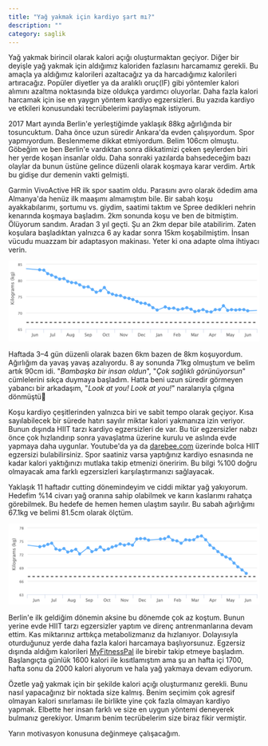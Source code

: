 ```yaml
---
title: "Yağ yakmak için kardiyo şart mı?"
description: ""
category: saglik
---
```

Yağ yakmak birincil olarak kalori açığı oluşturmaktan geçiyor. Diğer bir deyişle yağ yakmak için aldığımız kaloriden fazlasını harcamamız gerekli. Bu amaçla ya aldığımız kalorileri azaltacağız ya da harcadığımız kalorileri artıracağız. Popüler diyetler ya da aralıklı oruç(IF) gibi yöntemler kalori alımını azaltma noktasında bize oldukça yardımcı oluyorlar. Daha fazla kalori harcamak için ise en yaygın yöntem kardiyo egzersizleri. Bu yazıda kardiyo ve etkileri konusundaki tecrübelerimi paylaşmak istiyorum.

2017 Mart ayında Berlin'e yerleştiğimde yaklaşık 88kg ağırlığında bir tosuncuktum. Daha önce uzun süredir Ankara'da evden çalışıyordum. Spor yapmıyordum. Beslenmeme dikkat etmiyordum. Belim 106cm olmuştu. Göbeğim ve ben Berlin'e vardıktan sonra dikkatimizi çeken şeylerden biri her yerde koşan insanlar oldu. Daha sonraki yazılarda bahsedeceğim bazı olaylar da bunun üstüne gelince düzenli olarak koşmaya karar verdim. Artık bu gidişe dur demenin vakti gelmişti.

Garmin VivoActive HR ilk spor saatim oldu. Parasını avro olarak ödedim ama Almanya'da henüz ilk maaşımı almamıştım bile. Bir sabah koşu ayakkabılarımı, şortumu vs. giydim, saatimi taktım ve Spree dedikleri nehrin kenarında koşmaya başladım. 2km sonunda koşu ve ben de bitmiştim. Ölüyorum sandım. Aradan 3 yıl geçti. Şu an 2km depar bile atabilirim. Zaten koşulara başladıktan yalnızca 6 ay kadar sonra 15km koşabilmiştim. İnsan vücudu muazzam bir adaptasyon makinası. Yeter ki ona adapte olma ihtiyacı verin.

![](/assets/images/yag-yakmak-icin-kardiyo-sart-mi-0.png)

Haftada 3–4 gün düzenli olarak bazen 6km bazen de 8km koşuyordum. Ağırlığım da yavaş yavaş azalıyordu. 8 ay sonunda 71kg olmuştum ve belim artık 90cm idi. "*Bambaşka bir insan oldun*", "*Çok sağlıklı görünüyorsun*" cümlelerini sıkça duymaya başladım. Hatta beni uzun süredir görmeyen yabancı bir arkadaşım, "*Look at you! Look at you!*" naralarıyla çılgına dönmüştü🙂

Koşu kardiyo çeşitlerinden yalnızca biri ve sabit tempo olarak geçiyor. Kısa sayılabilecek bir sürede hatırı sayılır miktar kalori yakmanıza izin veriyor. Bunun dışında HIIT tarzı kardiyo egzersizleri de var. Bu tür egzersizler nabzı önce çok hızlandırıp sonra yavaşlatma üzerine kurulu ve aslında evde yapmaya daha uygunlar. Youtube'da ya da [darebee.com](https://darebee.com) üzerinde bolca HIIT egzersizi bulabilirsiniz. Spor saatiniz varsa yaptığınız kardiyo esnasında ne kadar kalori yaktığınızı mutlaka takip etmenizi öneririm. Bu bilgi %100 doğru olmayacak ama farklı egzersizleri karşılaştırmanızı sağlayacak.

Yaklaşık 11 haftadır cutting dönemindeyim ve ciddi miktar yağ yakıyorum. Hedefim %14 civarı yağ oranına sahip olabilmek ve karın kaslarımı rahatça görebilmek. Bu hedefe de hemen hemen ulaştım sayılır. Bu sabah ağırlığımı 67.1kg ve belimi 81.5cm olarak ölçtüm.

![](/assets/images/yag-yakmak-icin-kardiyo-sart-mi-1.png)

Berlin'e ilk geldiğim dönemin aksine bu dönemde çok az koştum. Bunun yerine evde HIIT tarzı egzersizler yaptım ve direnç antrenmanlarına devam ettim. Kas miktarınız arttıkça metabolizmanız da hızlanıyor. Dolayısıyla oturduğunuz yerde daha fazla kalori harcamaya başlıyorsunuz. Egzersiz dışında aldığım kalorileri [MyFitnessPal](https://www.myfitnesspal.com/) ile birebir takip etmeye başladım. Başlangıçta günlük 1600 kalori ile kısıtlamıştım ama şu an hafta içi 1700, hafta sonu da 2000 kalori alıyorum ve hala yağ yakmaya devam ediyorum.

Özetle yağ yakmak için bir şekilde kalori açığı oluşturmanız gerekli. Bunu nasıl yapacağınız bir noktada size kalmış. Benim seçimim çok agresif olmayan kalori sınırlaması ile birlikte yine çok fazla olmayan kardiyo yapmak. Elbette her insan farklı ve size en uygun yöntemi deneyerek bulmanız gerekiyor. Umarım benim tecrübelerim size biraz fikir vermiştir.

Yarın motivasyon konusuna değinmeye çalışacağım.
